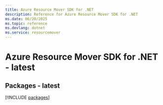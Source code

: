 ```yaml
---
title: Azure Resource Mover SDK for .NET
description: Reference for Azure Resource Mover SDK for .NET
ms.date: 06/20/2025
ms.topic: reference
ms.devlang: dotnet
ms.service: resourcemover
---
```

# Azure Resource Mover SDK for .NET - latest
## Packages - latest
[!INCLUDE [packages](resource-mover-index.md)]